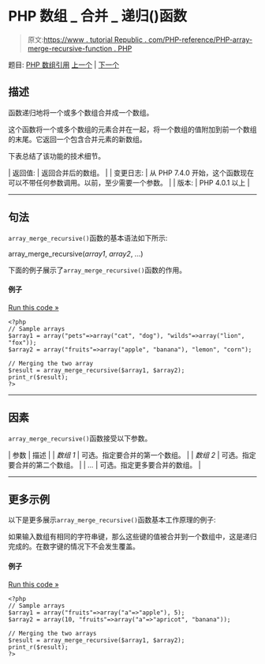 # PHP 数组 _ 合并 _ 递归()函数

> 原文:[https://www . tutorial Republic . com/PHP-reference/PHP-array-merge-recursive-function . PHP](https://www.tutorialrepublic.com/php-reference/php-array-merge-recursive-function.php)

题目: [PHP 数组引用](php-array-functions.php) [上一个](php-array-merge-function.php) | [下一个](php-array-multisort-function.php)

## 描述

函数递归地将一个或多个数组合并成一个数组。

这个函数将一个或多个数组的元素合并在一起，将一个数组的值附加到前一个数组的末尾。它返回一个包含合并元素的新数组。

下表总结了该功能的技术细节。

| 返回值: | 返回合并后的数组。 |
| 变更日志: | 从 PHP 7.4.0 开始，这个函数现在可以不带任何参数调用。以前，至少需要一个参数。 |
| 版本: | PHP 4.0.1 以上 |

* * *

## 句法

`array_merge_recursive()`函数的基本语法如下所示:

array_merge_recursive(*array1*, *array2*, ...)

下面的例子展示了`array_merge_recursive()`函数的作用。

#### 例子

[Run this code »](../codelab.php?topic=php&file=merge-two-arrays-into-one-array-recursively "Run this code to view the output")

```
<?php
// Sample arrays
$array1 = array("pets"=>array("cat", "dog"), "wilds"=>array("lion", "fox"));
$array2 = array("fruits"=>array("apple", "banana"), "lemon", "corn");

// Merging the two array
$result = array_merge_recursive($array1, $array2);
print_r($result);
?>
```

* * *

## 因素

`array_merge_recursive()`函数接受以下参数。

| 参数 | 描述 |
| *数组 1* | 可选。指定要合并的第一个数组。 |
| *数组 2* | 可选。指定要合并的第二个数组。 |
| *...* | 可选。指定更多要合并的数组。 |

* * *

## 更多示例

以下是更多展示`array_merge_recursive()`函数基本工作原理的例子:

如果输入数组有相同的字符串键，那么这些键的值被合并到一个数组中，这是递归完成的。在数字键的情况下不会发生覆盖。

#### 例子

[Run this code »](../codelab.php?topic=php&file=merging-two-arrays-having-same-string-keys-recursively "Run this code to view the output")

```
<?php
// Sample arrays
$array1 = array("fruits"=>array("a"=>"apple"), 5);
$array2 = array(10, "fruits"=>array("a"=>"apricot", "banana"));

// Merging the two arrays
$result = array_merge_recursive($array1, $array2);
print_r($result);
?>
```